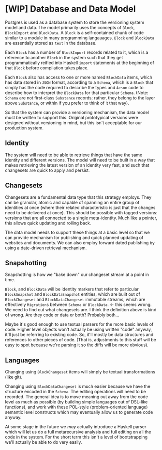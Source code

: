 # [WIP] Database and Data Model

Postgres is used as a database system to store the versioning system model and data. The model primarily uses the concepts of `Block`, `BlockImport` and `BlockData`. A `Block` is a self-contained chunk of code similar to a module in many programming langauages. `Block` and `BlockData` are essentially stored as `text` in the database.

Each `Block` has a number of `BlockImport` records related to it, which is a reference to another `Block` in the system such that they get programmatically reified into Haskell `import` statements at the beginning of that `Block` before compilation takes place.

Each `Block` also has access to one or more named `BlockData` items, which has data stored in `JSON` format, according to a `Schema`, which is a `Block` that simply has the code required to describe the types and `Aeson` code to describe how to interpret the `BlockData` for that particular `Schema`. (Note: `Schema` are not first-class `Substance` records; rather, they belong to the layer above `Substance`, or within if you prefer to think of it that way).

So that the system can provide a versioning mechanism, the data model must be written to support this. Original prototypical versions were designed without versioning in mind, but this isn't acceptable for our production system.

## Identity

The system will need to be able to retrieve things that have the same identity and different versions. The model will need to be built in a way that makes retrieving the latest version of an identity very fast, and such that changesets are quick to apply and persist.

## Changesets

Changesets are a fundamental data type that this strategy employs. They can be granular, atomic and capable of spanning an entire group of identities at once (where their related characteristic is just that the changes need to be delivered at once). This should be possible with tagged versions: versions that are all connected to a single meta-identity. Much like a pointer, this allows quick updating and rolling back.

The data model needs to support these things at a basic level so that we can provide mechanism for publishing and quick planned updating of websites and documents. We can also employ forward dated publishing by using a date-driven retrieval mechanism.

## Snapshotting

Snapshotting is how we "bake down" our changeset stream at a point in time.

`Block`, and `BlockData` will be identity markers that refer to particular `BlockSnapshot` and `BlockDataSnapshot` entities, which are built out of `BlockChangeset` and `BlockDataChangeset` immutable streams, which are effectively `Migration`s between `Schema` or `BlockData`. <- this seems wrong. We need to find out what changesets are. I think the definition above is kind of wrong. Are they code or data or both? Probably both...

Maybe it's good enough to use textual parsers for the more basic levels of code. Higher level objects won't actually be using written "code" anyway, it'll just be referring to existing code. So, it'll mostly be data structures and references to other pieces of code. (That is, adjustments to this stuff will be easy to spot because we're parsing it so the diffs will be more obvious).

## Languages

Changing using `BlockChangeset` items will simply be textual transformations (like git).

Changing using `BlockDataChangeset` is much easier because we have the structure encoded in the `Schema`. The editing operations will need to be recorded. The general idea is to move meaning out away from the code level as much as possible (by building simple languages out of DSL-like functions), and work with these POL-style (problem-oriented language) semantic level constructs which may eventually allow us to generate code anyway.

At some stage in the future we *may* actually introduce a Haskell parser which will let us do a full metarecursive analysis and full editing on all the code in the system. For the short term this isn't a level of bootstrapping we'll actually be able to do very easily.
